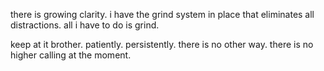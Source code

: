 there is growing clarity.
i have the grind system in place that eliminates all distractions. all i have to do is grind.

keep at it brother.
patiently. persistently.
there is no other way.
there is no higher calling at the moment.